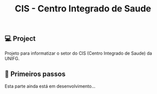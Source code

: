 <h1 align="center">CIS - Centro Integrado de Saude</h1>

<br>

## 💻 Project

Projeto para informatizar o setor do CIS (Centro Integrado de Saude) da UNIFG.

## :electric_plug: Primeiros passos

Esta parte ainda está em desenvolvimento...

